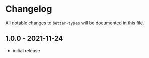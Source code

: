 # Changelog

All notable changes to `better-types` will be documented in this file.

## 1.0.0 - 2021-11-24

- initial release
